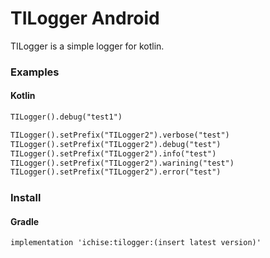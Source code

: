 # TILogger Android

TILogger is a simple logger for kotlin.

### Examples

#### Kotlin

```html
TILogger().debug("test1")

TILogger().setPrefix("TILogger2").verbose("test")
TILogger().setPrefix("TILogger2").debug("test")
TILogger().setPrefix("TILogger2").info("test")
TILogger().setPrefix("TILogger2").warining("test")
TILogger().setPrefix("TILogger2").error("test")
```

### Install

#### Gradle
```
implementation 'ichise:tilogger:(insert latest version)'
```
